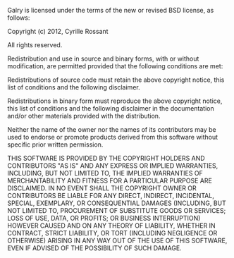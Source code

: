 Galry is licensed under the terms of the new or revised BSD license, as follows:

Copyright (c) 2012, Cyrille Rossant

All rights reserved.

Redistribution and use in source and binary forms, with or without modification,
are permitted provided that the following conditions are met:

Redistributions of source code must retain the above copyright notice, this list of
conditions and the following disclaimer.

Redistributions in binary form must reproduce the above copyright notice, this list
of conditions and the following disclaimer in the documentation and/or other
materials provided with the distribution.

Neither the name of the owner nor the names of its contributors
may be used to endorse or promote products derived from this software without
specific prior written permission.

THIS SOFTWARE IS PROVIDED BY THE COPYRIGHT HOLDERS AND CONTRIBUTORS "AS IS" AND ANY
EXPRESS OR IMPLIED WARRANTIES, INCLUDING, BUT NOT LIMITED TO, THE IMPLIED
WARRANTIES OF MERCHANTABILITY AND FITNESS FOR A PARTICULAR PURPOSE ARE DISCLAIMED.
IN NO EVENT SHALL THE COPYRIGHT OWNER OR CONTRIBUTORS BE LIABLE FOR ANY DIRECT,
INDIRECT, INCIDENTAL, SPECIAL, EXEMPLARY, OR CONSEQUENTIAL DAMAGES (INCLUDING, BUT
NOT LIMITED TO, PROCUREMENT OF SUBSTITUTE GOODS OR SERVICES; LOSS OF USE, DATA, OR
PROFITS; OR BUSINESS INTERRUPTION) HOWEVER CAUSED AND ON ANY THEORY OF LIABILITY,
WHETHER IN CONTRACT, STRICT LIABILITY, OR TORT (INCLUDING NEGLIGENCE OR OTHERWISE)
ARISING IN ANY WAY OUT OF THE USE OF THIS SOFTWARE, EVEN IF ADVISED OF THE
POSSIBILITY OF SUCH DAMAGE.
